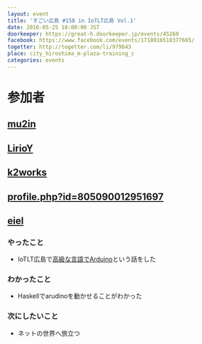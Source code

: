 ```yaml
---
layout: event
title: 'すごい広島 #158 in IoTLT広島 Vol.1'
date: 2016-05-25 18:00:00 JST
doorkeeper: https://great-h.doorkeeper.jp/events/45260
facebook: https://www.facebook.com/events/1718916518377665/
togetter: http://togetter.com/li/979643
place: city_hiroshima_m-plaza-training_c
categories: events
---
```


# 参加者


## [mu2in](http://twitter.com/mu2in)


## [LirioY](http://twitter.com/LirioY)


## [k2works](https://github.com/k2works)


## [profile.php?id=805090012951697](http://www.facebook.com/profile.php?id=805090012951697)


## [eiel](http://eiel.info/)

### やったこと

* IoTLT広島で[高級な言語でArduino](https://speakerdeck.com/eiel/gao-ji-nayan-yu-dearudino)という話をした

### わかったこと

* Haskellでarudinoを動かせることがわかった


### 次にしたいこと

* ネットの世界へ旅立つ
